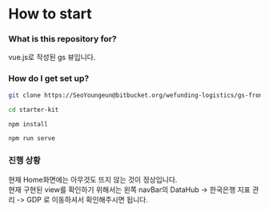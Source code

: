 # How to start #

### What is this repository for? ###

vue.js로 작성된 gs 뷰입니다.

### How do I get set up? ###

```bash
git clone https://SeoYoungeun@bitbucket.org/wefunding-logistics/gs-front.git

cd starter-kit

npm install

npm run serve
```

### 진행 상황 ###

현재 Home화면에는 아무것도 뜨지 않는 것이 정상입니다.  
현재 구현된 view를 확인하기 위해서는 왼쪽 navBar의 DataHub -> 한국은행 지표 관리 -> GDP 로 이동하셔서 확인해주시면 됩니다.
